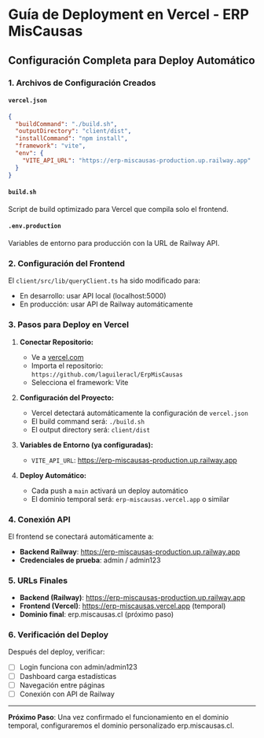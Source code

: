 # Guía de Deployment en Vercel - ERP MisCausas

## Configuración Completa para Deploy Automático

### 1. Archivos de Configuración Creados

#### `vercel.json`
```json
{
  "buildCommand": "./build.sh",
  "outputDirectory": "client/dist",
  "installCommand": "npm install",
  "framework": "vite",
  "env": {
    "VITE_API_URL": "https://erp-miscausas-production.up.railway.app"
  }
}
```

#### `build.sh`
Script de build optimizado para Vercel que compila solo el frontend.

#### `.env.production`
Variables de entorno para producción con la URL de Railway API.

### 2. Configuración del Frontend

El `client/src/lib/queryClient.ts` ha sido modificado para:
- En desarrollo: usar API local (localhost:5000)
- En producción: usar API de Railway automáticamente

### 3. Pasos para Deploy en Vercel

1. **Conectar Repositorio:**
   - Ve a [vercel.com](https://vercel.com)
   - Importa el repositorio: `https://github.com/laguileracl/ErpMisCausas`
   - Selecciona el framework: Vite

2. **Configuración del Proyecto:**
   - Vercel detectará automáticamente la configuración de `vercel.json`
   - El build command será: `./build.sh`
   - El output directory será: `client/dist`

3. **Variables de Entorno (ya configuradas):**
   - `VITE_API_URL`: https://erp-miscausas-production.up.railway.app

4. **Deploy Automático:**
   - Cada push a `main` activará un deploy automático
   - El dominio temporal será: `erp-miscausas.vercel.app` o similar

### 4. Conexión API

El frontend se conectará automáticamente a:
- **Backend Railway**: https://erp-miscausas-production.up.railway.app
- **Credenciales de prueba**: admin / admin123

### 5. URLs Finales

- **Backend (Railway)**: https://erp-miscausas-production.up.railway.app
- **Frontend (Vercel)**: https://erp-miscausas.vercel.app (temporal)
- **Dominio final**: erp.miscausas.cl (próximo paso)

### 6. Verificación del Deploy

Después del deploy, verificar:
- [ ] Login funciona con admin/admin123
- [ ] Dashboard carga estadísticas
- [ ] Navegación entre páginas
- [ ] Conexión con API de Railway

---

**Próximo Paso**: Una vez confirmado el funcionamiento en el dominio temporal, configuraremos el dominio personalizado erp.miscausas.cl.